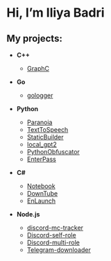 
# Hi, I’m Iliya Badri

## **My projects:**
- **C++**
	- [GraphC](https://github.com/IliyaBadri/GraphC)

- **Go**
	- [gologger](https://github.com/IliyaBadri/gologger)

- **Python**
	- [Paranoia](https://github.com/IliyaBadri/Paranoia) 
  	- [TextToSpeech](https://github.com/IliyaBadri/TextToSpeech)
	- [StaticBuilder](https://github.com/IliyaBadri/StaticBuilder)
  	- [local_gpt2](https://github.com/IliyaBadri/local_gpt2)
	- [PythonObfuscator](https://github.com/IliyaBadri/PythonObfuscator)
	- [EnterPass](https://github.com/enterace/EnterPass)

- **C#**
	- [Notebook](https://github.com/enterace/Notebook)
	- [DownTube](https://github.com/enterace/DownTube)
	- [EnLaunch](https://github.com/IliyaBadri/EnLaunch)
	
- **Node.js**
  	- [discord-mc-tracker](https://github.com/IliyaBadri/discord-mc-tracker/)
	- [Discord-self-role](https://github.com/IliyaBadri/Discord-self-role)
	- [Discord-multi-role](https://github.com/IliyaBadri/Discord-multi-role)
	- [Telegram-downloader](https://github.com/IliyaBadri/Telegram-downloader)
